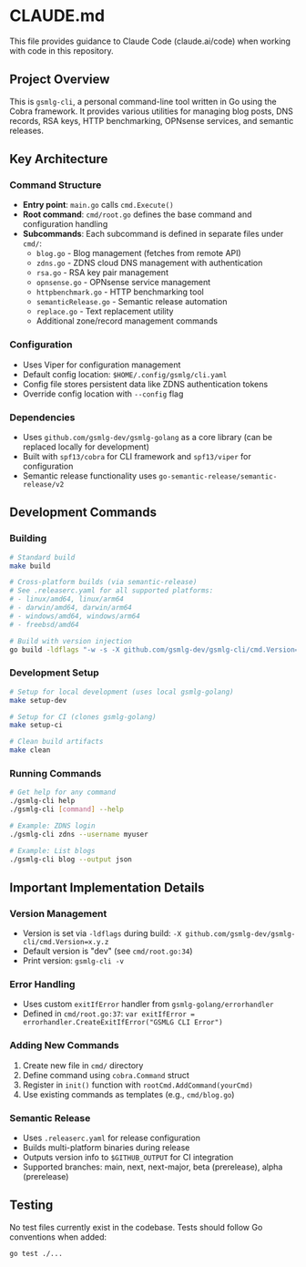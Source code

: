 # CLAUDE.md

This file provides guidance to Claude Code (claude.ai/code) when working with code in this repository.

## Project Overview

This is `gsmlg-cli`, a personal command-line tool written in Go using the Cobra framework. It provides various utilities for managing blog posts, DNS records, RSA keys, HTTP benchmarking, OPNsense services, and semantic releases.

## Key Architecture

### Command Structure
- **Entry point**: `main.go` calls `cmd.Execute()`
- **Root command**: `cmd/root.go` defines the base command and configuration handling
- **Subcommands**: Each subcommand is defined in separate files under `cmd/`:
  - `blog.go` - Blog management (fetches from remote API)
  - `zdns.go` - ZDNS cloud DNS management with authentication
  - `rsa.go` - RSA key pair management
  - `opnsense.go` - OPNsense service management
  - `httpbenchmark.go` - HTTP benchmarking tool
  - `semanticRelease.go` - Semantic release automation
  - `replace.go` - Text replacement utility
  - Additional zone/record management commands

### Configuration
- Uses Viper for configuration management
- Default config location: `$HOME/.config/gsmlg/cli.yaml`
- Config file stores persistent data like ZDNS authentication tokens
- Override config location with `--config` flag

### Dependencies
- Uses `github.com/gsmlg-dev/gsmlg-golang` as a core library (can be replaced locally for development)
- Built with `spf13/cobra` for CLI framework and `spf13/viper` for configuration
- Semantic release functionality uses `go-semantic-release/semantic-release/v2`

## Development Commands

### Building
```bash
# Standard build
make build

# Cross-platform builds (via semantic-release)
# See .releaserc.yaml for all supported platforms:
# - linux/amd64, linux/arm64
# - darwin/amd64, darwin/arm64
# - windows/amd64, windows/arm64
# - freebsd/amd64

# Build with version injection
go build -ldflags "-w -s -X github.com/gsmlg-dev/gsmlg-cli/cmd.Version=x.y.z" -o gsmlg-cli main.go
```

### Development Setup
```bash
# Setup for local development (uses local gsmlg-golang)
make setup-dev

# Setup for CI (clones gsmlg-golang)
make setup-ci

# Clean build artifacts
make clean
```

### Running Commands
```bash
# Get help for any command
./gsmlg-cli help
./gsmlg-cli [command] --help

# Example: ZDNS login
./gsmlg-cli zdns --username myuser

# Example: List blogs
./gsmlg-cli blog --output json
```

## Important Implementation Details

### Version Management
- Version is set via `-ldflags` during build: `-X github.com/gsmlg-dev/gsmlg-cli/cmd.Version=x.y.z`
- Default version is "dev" (see `cmd/root.go:34`)
- Print version: `gsmlg-cli -v`

### Error Handling
- Uses custom `exitIfError` handler from `gsmlg-golang/errorhandler`
- Defined in `cmd/root.go:37`: `var exitIfError = errorhandler.CreateExitIfError("GSMLG CLI Error")`

### Adding New Commands
1. Create new file in `cmd/` directory
2. Define command using `cobra.Command` struct
3. Register in `init()` function with `rootCmd.AddCommand(yourCmd)`
4. Use existing commands as templates (e.g., `cmd/blog.go`)

### Semantic Release
- Uses `.releaserc.yaml` for release configuration
- Builds multi-platform binaries during release
- Outputs version info to `$GITHUB_OUTPUT` for CI integration
- Supported branches: main, next, next-major, beta (prerelease), alpha (prerelease)

## Testing
No test files currently exist in the codebase. Tests should follow Go conventions when added:
```bash
go test ./...
```
